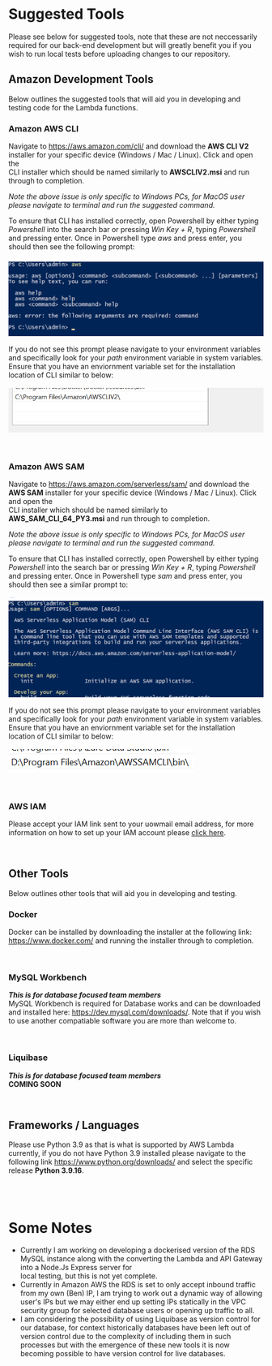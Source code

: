 # Suggested Tools
Please see below for suggested tools, note that these are not neccessarily required for our back-end development but will greatly benefit you if you wish to run local tests before uploading changes to our repository. <br/>

## Amazon Development Tools
Below outlines the suggested tools that will aid you in developing and testing code for the Lambda functions. <br/>

### Amazon AWS CLI
Navigate to https://aws.amazon.com/cli/ and download the **AWS CLI V2** installer for your specific device (Windows / Mac / Linux). Click and open the <br/>CLI installer which should be named similarly to **AWSCLIV2.msi** and run through to completion. <br/>

_Note the above issue is only specific to Windows PCs, for MacOS user please navigate to terminal and run the suggested command._ <br/>

To ensure that CLI has installed correctly, open Powershell by either typing _Powershell_ into the search bar or pressing _Win Key + R_, typing _Powershell_ and pressing enter.
Once in Powershell type _aws_ and press enter, you should then see the following prompt: <br/><br/>
![AWS CLI PS Prompt](./res/readme/aws_ps_promptpng.png) <br/>

If you do not see this prompt please navigate to your environment variables and specifically look for your _path_ environment variable in system variables. Ensure that you have an enviornment variable set for the installation location of CLI similar to below: <br/><br/>
![CLI Environment Variable](./res/readme/aws_cli_v2_ev.png) <br/>

<br/>

### Amazon AWS SAM
Navigate to https://aws.amazon.com/serverless/sam/ and download the **AWS SAM** installer for your specific device (Windows / Mac / Linux). Click and open the <br/>CLI installer which should be named similarly to **AWS_SAM_CLI_64_PY3.msi** and run through to completion. <br/>

_Note the above issue is only specific to Windows PCs, for MacOS user please navigate to terminal and run the suggested command._ <br/>

To ensure that CLI has installed correctly, open Powershell by either typing _Powershell_ into the search bar or pressing _Win Key + R_, typing _Powershell_ and pressing enter. Once in Powershell type _sam_ and press enter, you should then see a similar prompt to: <br/><br/>
![AWS SAM PS Prompt](./res/readme/aws_sam_prompt.png) <br/>

If you do not see this prompt please navigate to your environment variables and specifically look for your _path_ environment variable in system variables. Ensure that you have an enviornment variable set for the installation location of CLI similar to below: <br/><br/>
![SAM Environment Variable](./res/readme/aws_sam_ev.png)

<br/>

### AWS IAM
Please accept your IAM link sent to your uowmail email address, for more information on how to set up your IAM account please [click here](./doc/IAM/SettingUpIAM.md).

<br/>

## Other Tools
Below outlines other tools that will aid you in developing and testing.

### Docker
Docker can be installed by downloading the installer at the following link: https://www.docker.com/ and running the installer through to completion.

<br/>

### MySQL Workbench
**_This is for database focused team members_** <br/>
MySQL Workbench is required for Database works and can be downloaded and installed here: https://dev.mysql.com/downloads/. Note that if you wish to use another compatiable software you are more than welcome to.

<br/>

### Liquibase
**_This is for database focused team members_** <br/>
**COMING SOON**

<br/>

## Frameworks / Languages
Please use Python 3.9 as that is what is supported by AWS Lambda currently, if you do not have Python 3.9 installed please navigate to the following link https://www.python.org/downloads/ and select the specific release **Python 3.9.16**.

<br/>
<br/>

# Some Notes
- Currently I am working on developing a dockerised version of the RDS MySQL instance along with the converting the Lambda and API Gateway into a Node.Js Express server for <br/>local testing, but this is not yet complete.
- Currently in Amazon AWS the RDS is set to only accept inbound traffic from my own (Ben) IP, I am trying to work out a dynamic way of allowing user's IPs but we may either end up setting IPs statically in the VPC security group for selected database users or opening up traffic to all.
- I am considering the possibility of using Liquibase as version control for our database, for context historically databases have been left out of version control due to the complexity of including them in such processes but with the emergence of these new tools it is now becoming possible to have version control for live databases.